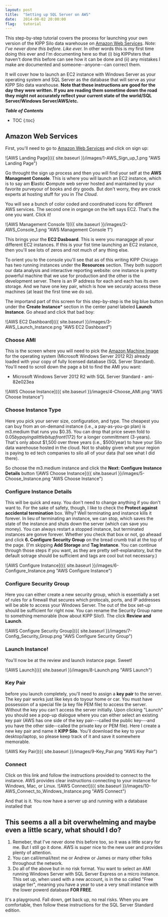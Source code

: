 ```yaml
---
layout: post
title:  "Setting up SQL Server on AWS"
date:   2014-08-02 20:00:00
flag:   tutorial
---
```


This step-by-step tutorial covers the process for launching your own version of the KIPP Silo data warehouse on [Amazon Web Services](http://aws.amazon.com).  *Note: I've never done this before. Like ever.* In other words this is my first time doing this ever and I'm documenting here so that (i) big KIPPsters that haven't done this before can see how it can be done and (ii) any mistakes I make are documented and someone--anyone--can correct them.


It will cover how to launch an EC2 instance with Windows Server as your operating system and SQL Server as the database that will serve as your KIPP Silo data warehouse. **Note that these instructions are good for the day they were written.  If you are reading them sometime down the road they might not accurately reflect your current state of the world/SQL Server/Windows Server/AWS/etc.**

_**Table of Contents**_

* TOC
{:toc}

## Amazon Web Services

First, you'll need to go to [Amazon Web Services](http://aws.amazon.com/) and click on sign up:

![AWS Landing Page]({{ site.baseurl }}/images/1-AWS_Sign_up_1.png "AWS Landing Page")

Go throught the sign up process and then you will find your self at the **AWS Managment Console**. This is where you will launch an EC2 instance, which is to say am **E**lastic **C**ompute web server hosted and maintained by your favorite purveyour of books and dry goods. But don't worry, they are crack experts at hosting stuff for you in *The Cloud*.

You will see a bunch of color coded  and coordinated icons for different AWS services. The second one in organge on the left says EC2.  That's the one you want.  Click it!

![AWS Management Console 1]({{ site.baseurl }}/images/2-AWS_Console_1.png "AWS Management Console 1")

This brings your the **EC2 Dasboard**. This is were you managage all your different EC2 instances.  If this is your fist time launching an EC2 instance, then you'll see lots of zeros and not much of any thing else.  

To orient you to the console you'll see that as of this writing KIPP Chicago has two running instances under the **Resources** section.  They both support our data analysis and interactive reporting website: one instance is pretty powerful machine that we use for production and the other is the development server.  There is an IP address for each and each has its own storage.  And we have one key pair, which is how we securaly access these machines (at least the first time we do so).

The importand part of this screen for this step-by-step is the big blue button under the **Create Instance*** section in the center panel labeled **Launch Instance**.  Go ahead and click that bad boy:

![AWS EC2 Dashboard]({{ site.baseurl }}/images/3-AWS_Launch_Instance.png "AWS EC2 Dashboard")


### Choose AMI
This is the screen where you will need to pick the [Amazon Machine Image](http://docs.aws.amazon.com/AWSEC2/latest/UserGuide/AMIs.html) for the operating system (Microsoft Windows Server 2012 R2) already loaded with your copy of fully licensed database (SQL Server Standard).  You'll need to scroll down the page a bit to find the AMI you want: 

* Microsoft Windows Server 2012 R2 with SQL Server Standard - ami-82e023ea

![AWS Choose Instance]({{ site.baseurl }}/images/4-Choose_AMI.png "AWS Choose Instance")


### Choose Instance Type

Here you pick your server size, configuration, and type.  The cheapest you can buy from an on-demand instance (i.e., a pay-as-you-go plan) is m3.medium that runs you $0.35.  You can drop that price seven fold to $0.05 by paying a little bit upfront ($172) for a longer committment (3-years). That's only about $1,500 over three years (i.e., $500/year) to have your Silo data warehouse hosted in the cloud.  Not to shabby given what your region is paying to ed tech companies to silo all of your data (ha!  see what I did there).

So choose the m3.medium instance and click the **Next: Configure Instance Details** button
![AWS Choose Instance]({{ site.baseurl }}/images/5-Choose_Instance.png "AWS Choose Instance")

### Configure Instance Details
This will be quick and easy.  You don't need to change anything if you don't want to.  For the sake of safety, though, I like to check the **Protect against accidental termination** box.  Why?  Well terminating and instance kills it forever. In lieu of terminating an instance, we can stop, which saves the state of the instance and shuts down the server (which can save you money).  You can always restart a stopped instance, but terminated instances are gonve forever. Whether you check that box or not, go aheaad and click **6. Configure Security Group** on the bread crumb trail at the top of the page. (I'm skipping **Add Storage** and **Tag Instance**.  You can continue through those steps if you want, as they are pretty self-explanatory, but the default sotrage should be sufficient and tags are cool but not necessary.)

![AWS Configure Instance]({{ site.baseurl }}/images/6-Configure_Instance.png "AWS Configure Instance")

### Configure Security Group

Here you can either create a new security group, which is essentially a set of rules for a firewall that secures which protocals, ports, and IP addresses will be able to access your Windows Server.  The out of the box set-up should be sufficient for right now.  You can rename the Security Group name to something memorable (how about KIPP Silo!).  The click **Review and Launch**. 

![AWS Configure Security Group]({{ site.baseurl }}/images/7-Config_Security_Group.png "AWS Configure Security Group")


### Launch Instance!

You'll now be at the review and launch instance page.  Sweet!

![AWS Launch]({{ site.baseurl }}/images/8-Launch.png "AWS Launch")



### Key Pair
before you launch completely, you'll need to assign a **key pair** to the server.  The key pair works just like keys do toyour home or car.  You must have possession of a special file (a key file PEM file) to access the server.  Without the key you can't access the server initially.  Upon clicking "Launch" you should see a pop-up dialogue where you can either select an existing key pair (AWS has one side of the key pair---called the public key---and you have the other side--called the private key or PEM file).  Here I create a new key pair and name it **KIPP Silo**. You'll download the key to your desktop/laptop, so please keep track of it and save it somewhere memorable. 

![AWS Key Pair]({{ site.baseurl }}/images/9-Key_Pair.png "AWS Key Pair")


### Connect

Click on this link and follow the instructions provided to connect to the instance. AWS provides clear instructions connecting to your instance for Windows, Mac, or Linux.
![AWS Connect]({{ site.baseurl }}/images/10-AWS_Connect_to_Windows_Instance.png "AWS Connect")

And that is it.  You now have a server up and running with a database installed that 

## This seems a all a bit overwhelming and maybe even a little scary, what should I do?

1. Remeber, that I've never done this before too, so it was a little scary for me.  But I still go it done.  AWS is super nice to the new user and provides plenty of attention.
2. You can call/email/text me or Andrew or James or many other folks throughout the network.
3. Do all of the above but in no risk format.  You want to select an AMI running Windows Server with SQL Server Express on a micro instance.  This set up, when used with a new account, is in the so called "Free usage tier", meaning you have a year to use a very small instance with the lower powerd database **FOR FREE**.

It's a playground.  Fall down, get back up, no real risks. When you are comfortable, then follow these instructions for the SQL Server Standard edition.








